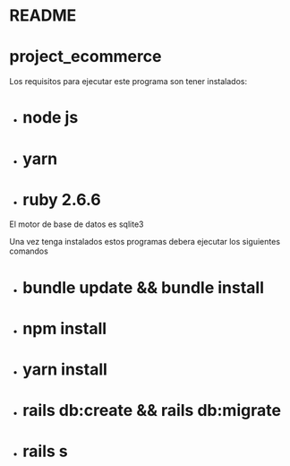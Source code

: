 # README
# project_ecommerce

Los requisitos para ejecutar este programa son tener instalados:
* # node js
* # yarn
* # ruby 2.6.6

El motor de base de datos es sqlite3

Una vez tenga instalados estos programas debera ejecutar los siguientes comandos
* # bundle update && bundle install
* # npm install
* # yarn install
* # rails db:create && rails db:migrate
* # rails s
